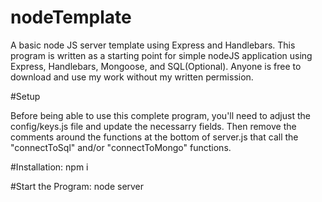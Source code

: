 # nodeTemplate
A basic node JS server template using Express and Handlebars. This program is written as a starting point for simple nodeJS application
using Express, Handlebars, Mongoose, and SQL(Optional). Anyone is free to download and use my work without my written permission. 

#Setup

Before being able to use this complete program, you'll need to adjust the config/keys.js file and update the necessarry fields. Then remove the comments around the functions at the bottom of server.js that call the "connectToSql" and/or "connectToMongo" functions. 


#Installation: 
npm i

#Start the Program:
node server

